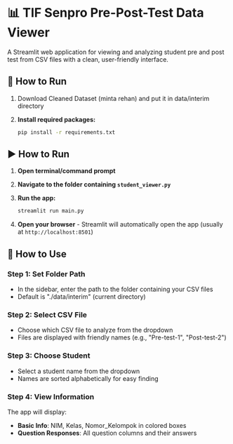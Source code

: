 # 📊 TIF Senpro Pre-Post-Test Data Viewer

A Streamlit web application for viewing and analyzing student pre and post test from CSV files with a clean, user-friendly interface.


## 🚀 How to Run

<!-- 1. **Install Python** (3.7 or higher) -->

1. Download Cleaned Dataset (minta rehan) and put it in data/interim directory

2. **Install required packages:**
   ```bash
   pip install -r requirements.txt
   ```



## ▶️ How to Run

1. **Open terminal/command prompt**

2. **Navigate to the folder containing `student_viewer.py`**

3. **Run the app:**
   ```bash
   streamlit run main.py
   ```

4. **Open your browser** - Streamlit will automatically open the app (usually at `http://localhost:8501`)

## 📖 How to Use

### Step 1: Set Folder Path
- In the sidebar, enter the path to the folder containing your CSV files
- Default is "./data/interim" (current directory)

### Step 2: Select CSV File
- Choose which CSV file to analyze from the dropdown
- Files are displayed with friendly names (e.g., "Pre-test-1", "Post-test-2")

### Step 3: Choose Student
- Select a student name from the dropdown
- Names are sorted alphabetically for easy finding

### Step 4: View Information
The app will display:
- **Basic Info**: NIM, Kelas, Nomor_Kelompok in colored boxes
- **Question Responses**: All question columns and their answers
<!-- 
## 🎨 Display Options

### Card View (Recommended)
- Shows each question and response in a clean card format
- Full questions and responses are visible
- Easy to read and scroll through
- Questions are numbered (Q1, Q2, Q3...)

### Table View
- Compact table format for quick scanning
- Good for when you have many short responses
- Truncates long content for better table fit

### Pagination
- Choose how many questions to show per page (6, 10, 15, or 20)
- Navigate between pages using the slider
- Automatic pagination when you have many questions

## 🔧 Features

- **📁 Smart File Detection**: Automatically finds all matching CSV files
- **✅ Data Validation**: Checks for required columns and shows helpful errors
- **📊 Statistics**: View dataset overview and data quality information
- **🔍 Raw Data View**: Optional expandable section to see all raw data
- **📱 Responsive Design**: Works on different screen sizes
- **⚡ Fast Loading**: Efficient data processing with loading indicators

## 🚨 Troubleshooting

### "No CSV files found"
- Check that your files follow the naming pattern: `cleaned_data_*.csv`
- Verify the folder path is correct
- Make sure files are in the specified directory

### "Missing required columns"
- Ensure your CSV has columns: `Nama`, `NIM`, `Kelas`, `Nomor_Kelompok`
- Check for typos in column names (case-sensitive)

### "No student names found"
- Check that the `Nama` column has data
- Verify there are no encoding issues with the CSV file

### App won't start
- Make sure you have Python 3.7+ installed
- Install required packages: `pip install streamlit pandas`
- Check that the file `student_viewer.py` is in your current directory

## 💡 Tips

1. **Large datasets**: Use pagination to avoid overwhelming display
2. **Long responses**: Card View is better for reading full responses
3. **Quick scanning**: Table View is faster for short answers
4. **File organization**: Keep all CSV files in one folder for easier management
5. **Performance**: The app loads data on-demand, so switching between students is fast

## 📝 Example Usage

1. Put your CSV files in a folder (e.g., `student_data/`)
2. Run the app: `streamlit run student_viewer.py`
3. Enter folder path: `student_data`
4. Select file: "Pre-test-1"
5. Choose student: "Ahmad Rizki"
6. View their complete information and responses

## 🆘 Support

If you encounter issues:
1. Check the error messages in the app - they're designed to be helpful
2. Verify your CSV file format matches the requirements
3. Ensure all required Python packages are installed
4. Check that file paths are correct and accessible

## 🔄 Updates

The app automatically handles:
- Different numbers of questions across files
- Missing data (shows "No response")
- Various response types (numbers, text, etc.)
- Dynamic content sizing based on your data

---

**Happy analyzing! 📊✨** -->